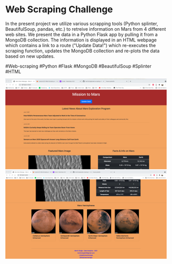 # Web Scraping Challenge
In the present project we utilize various scrapping tools (Python splinter, BeautifulSoup, pandas, etc.) to retreive information on Mars from 4 different web sites. We present the data in a Python Flask app by pulling it from a MongoDB collection. The information is displayed in an HTML webpage which contains a link to a route ("Update Data!") which re-executes the scraping function, updates the MongoDB collection and re-plots the data based on new updates.

#Web-scraping #Python #Flask #MongoDB #BeautifulSoup #Splinter #HTML

![Screenshot1](https://raw.githubusercontent.com/martinsingla/web-scraping-challenge/main/screenshots/screenshot1.png)
![Screenshot2](https://raw.githubusercontent.com/martinsingla/web-scraping-challenge/main/screenshots/screenshot2.png)
